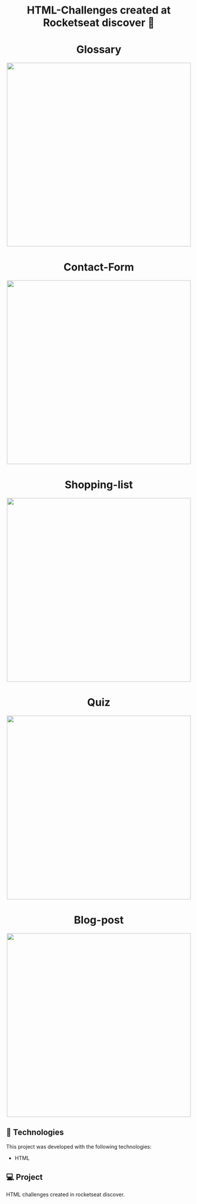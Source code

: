 <h1 align="center">
  HTML-Challenges created at Rocketseat discover 🚀
</h1>

<h1 align="center">
  Glossary
</h1>
<p align="center">
<img src= "https://user-images.githubusercontent.com/86134783/142264907-29c2ef66-029b-49b7-b8be-dd96c5760bd9.jpeg" width="500px"
</p>
  
<h1 align="center">
  Contact-Form
</h1>
<p align="center">
<img src= "https://user-images.githubusercontent.com/86134783/142265092-06760867-044f-4839-ac45-e3d2ad3ddddb.jpeg" width="500px"
</p>
  
<h1 align="center">
  Shopping-list
</h1>
<p align="center">
<img src= "https://user-images.githubusercontent.com/86134783/142265293-fff65007-6ea0-4183-b15f-44a1de48608a.jpeg" width="500px"
</p>  
  
<h1 align="center">
  Quiz
</h1>
<p align="center">
<img src= "https://user-images.githubusercontent.com/86134783/142265401-f90c1806-89ed-470b-b0f9-793dba768033.png" width="500px"
</p> 
  
<h1 align="center">
  Blog-post
</h1>
<p align="center">
<img src= "https://user-images.githubusercontent.com/86134783/142265480-4c655448-257e-41e4-bd7d-1c2485bfd50d.png" width="500px"
</p>  
  
## 🚀 Technologies

This project was developed with the following technologies:

- HTML

## 💻 Project

HTML challenges created in rocketseat discover.
